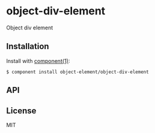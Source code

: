 
# object-div-element

  Object div element

## Installation

  Install with [component(1)](http://component.io):

    $ component install object-element/object-div-element

## API



## License

  MIT
